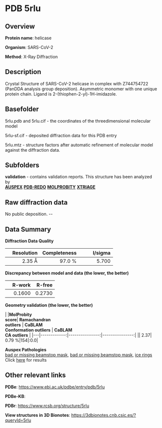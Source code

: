 # PDB 5rlu

## Overview

**Protein name**: helicase

**Organism**: SARS-CoV-2

**Method**: X-Ray Diffraction

## Description

Crystal Structure of SARS-CoV-2 helicase in complex with Z744754722 (PanDDA analysis group deposition). Asymmetric monomer with one unique protein chain. Ligand is 2-(thiophen-2-yl)-1H-imidazole.

## Basefolder

5rlu.pdb and 5rlu.cif - the coordinates of the threedimensional molecular model

5rlu-sf.cif - deposited diffraction data for this PDB entry

5rlu.mtz - structure factors after automatic refinement of molecular model against the diffraction data.

## Subfolders





**validation** - contains validation reports. This structure has been analyzed by <br>[**AUSPEX**](https://github.com/thorn-lab/coronavirus_structural_task_force/tree/master/pdb/helicase/SARS-CoV-2/5rlu/validation/auspex) [**PDB-REDO**](https://github.com/thorn-lab/coronavirus_structural_task_force/tree/master/pdb/helicase/SARS-CoV-2/5rlu/validation/pdb-redo) [**MOLPROBITY**](https://github.com/thorn-lab/coronavirus_structural_task_force/tree/master/pdb/helicase/SARS-CoV-2/5rlu/validation/molprobity) [**XTRIAGE**](https://github.com/thorn-lab/coronavirus_structural_task_force/blob/master/pdb/helicase/SARS-CoV-2/5rlu/validation/Xtriage_output.log)   



## Raw diffraction data

No public deposition. --<br> 

## Data Summary
**Diffraction Data Quality**

|   | Resolution | Completeness| I/sigma |
|---|-------------:|----------------:|--------------:|
|   |2.35 Å|97.0  %|<img width=50/>5.700|

**Discrepancy between model and data (the lower, the better)**

|   | **R-work**| **R-free**   
|---|-------------:|----------------:|           
||  0.1600|  0.2730|

**Geometry validation (the lower, the better)**

|   |**MolProbity<br>score**| **Ramachandran<br>outliers** | **CaBLAM<br>Conformation outliers** | **CaBLAM<br>CA outliers** |
|---|-------------:|----------------:|----------------:|
||  2.37|  0.79 %|154|:0.0|

**Auspex Pathologies**<br> [bad or missing beamstop mask](https://www.auspex.de/pathol/#2), [bad or missing beamstop mask](https://www.auspex.de/pathol/#2), [ice rings](https://www.auspex.de/pathol/#1)<br>Click [here](https://github.com/thorn-lab/coronavirus_structural_task_force/blob/master/pdb/helicase/SARS-CoV-2/5rlu/validation/auspex/5rlu_auspex_comments.txt)  for results

 



## Other relevant links 
**PDBe**:  https://www.ebi.ac.uk/pdbe/entry/pdb/5rlu

**PDBe-KB**:  
 
**PDBr**: https://www.rcsb.org/structure/5rlu 

**View structures in 3D Bionotes**: https://3dbionotes.cnb.csic.es/?queryId=5rlu

